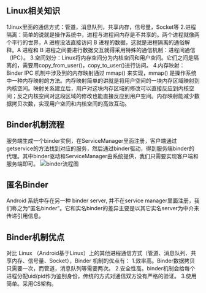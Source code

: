 ﻿## Linux相关知识
1.linux里面的通信方式：管道，消息队列，共享内存，信号量，Socket等
2.进程隔离：简单的说就是操作系统中，进程与进程间内存是不共享的。两个进程就像两个平行的世界，A 进程没法直接访问 B 进程的数据，这就是进程隔离的通俗解释。A 进程和 B 进程之间要进行数据交互就得采用特殊的通信机制：进程间通信（IPC）。
3.空间划分：Linux将内存空间分为内核空间和用户空间。它们之间是隔离的，需要用copy_from_user()，copy_to_user()进行访问。
4.内存映射：Binder IPC 机制中涉及到的内存映射通过 mmap() 来实现，mmap() 是操作系统中一种内存映射的方法。内存映射简单的讲就是将用户空间的一块内存区域映射到内核空间。映射关系建立后，用户对这块内存区域的修改可以直接反应到内核空间；反之内核空间对这段区域的修改也能直接反应到用户空间。内存映射能减少数据拷贝次数，实现用户空间和内核空间的高效互动。
## Binder机制流程
服务端生成一个binder实例，在ServiceManager里面注册，客户端通过getservice的方法找到对应的服务，然后通过binder驱动，得到服务端binder的代理。其中binder驱动和ServiceManager由系统提供，我们只需要实现客户端和服务端即可。
![binder流程图](https://img-blog.csdnimg.cn/d25ced6c68d1453aab5baddcce809ee6.png?x-oss-process=image/watermark,type_ZmFuZ3poZW5naGVpdGk,shadow_10,text_aHR0cHM6Ly9ibG9nLmNzZG4ubmV0L21vbzYxMQ==,size_16,color_FFFFFF,t_70#pic_center)
## 匿名Binder
Android 系统中存在另一种
binder server, 并不在service manager里面注册，我们称之为“匿名binder”。它和实名binder的差异主要是以其它实名server为中介来传递引用信息。
## Binder机制优点
对比 Linux （Android基于Linux）上的其他进程通信方式（管道、消息队列、共享内存、信号量、Socket），Binder 机制的优点有：
1.效率高。Binder数据拷贝只需要一次，而管道，消息队列等需要两次。
2.安全性高。binder机制会给每个进程分配uid/pid作为鉴别身份，传统的方式对通信双方没有严格的验证。
3.使用简单。采用CS架构。

